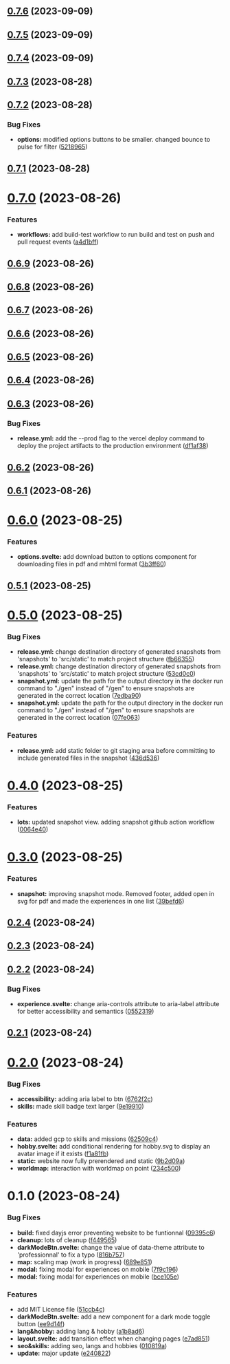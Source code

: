 

## [0.7.6](https://github.com/MohammadBnei/cv-maker/compare/0.7.5...0.7.6) (2023-09-09)

## [0.7.5](https://github.com/MohammadBnei/cv-maker/compare/0.7.4...0.7.5) (2023-09-09)

## [0.7.4](https://github.com/MohammadBnei/cv-maker/compare/0.7.3...0.7.4) (2023-09-09)

## [0.7.3](https://github.com/MohammadBnei/cv-maker/compare/0.7.2...0.7.3) (2023-08-28)

## [0.7.2](https://github.com/MohammadBnei/cv-maker/compare/0.7.1...0.7.2) (2023-08-28)


### Bug Fixes

* **options:** modified options buttons to be smaller. changed bounce to pulse for filter ([5218965](https://github.com/MohammadBnei/cv-maker/commit/5218965351ef0da813709fb6268ec25be03c2292))

## [0.7.1](https://github.com/MohammadBnei/cv-maker/compare/0.7.0...0.7.1) (2023-08-28)

# [0.7.0](https://github.com/MohammadBnei/cv-maker/compare/0.6.9...0.7.0) (2023-08-26)


### Features

* **workflows:** add build-test workflow to run build and test on push and pull request events ([a4d1bff](https://github.com/MohammadBnei/cv-maker/commit/a4d1bffa40c5763d54137c8412537916b744147e))

## [0.6.9](https://github.com/MohammadBnei/cv-maker/compare/0.6.8...0.6.9) (2023-08-26)

## [0.6.8](https://github.com/MohammadBnei/cv-maker/compare/0.6.7...0.6.8) (2023-08-26)

## [0.6.7](https://github.com/MohammadBnei/cv-maker/compare/0.6.6...0.6.7) (2023-08-26)

## [0.6.6](https://github.com/MohammadBnei/cv-maker/compare/0.6.5...0.6.6) (2023-08-26)

## [0.6.5](https://github.com/MohammadBnei/cv-maker/compare/0.6.4...0.6.5) (2023-08-26)

## [0.6.4](https://github.com/MohammadBnei/cv-maker/compare/0.6.3...0.6.4) (2023-08-26)

## [0.6.3](https://github.com/MohammadBnei/cv-maker/compare/0.6.2...0.6.3) (2023-08-26)


### Bug Fixes

* **release.yml:** add the --prod flag to the vercel deploy command to deploy the project artifacts to the production environment ([df1af38](https://github.com/MohammadBnei/cv-maker/commit/df1af3898a64c6f71c0b175ec6bf4ee6bbc17f63))

## [0.6.2](https://github.com/MohammadBnei/cv-maker/compare/0.6.1...0.6.2) (2023-08-26)

## [0.6.1](https://github.com/MohammadBnei/cv-maker/compare/0.6.0...0.6.1) (2023-08-26)

# [0.6.0](https://github.com/MohammadBnei/cv-maker/compare/0.5.1...0.6.0) (2023-08-25)


### Features

* **options.svelte:** add download button to options component for downloading files in pdf and mhtml format ([3b3ff60](https://github.com/MohammadBnei/cv-maker/commit/3b3ff60a2f99f9eb8ffa12d6b4ffa0ac4fffa0c1))

## [0.5.1](https://github.com/MohammadBnei/cv-maker/compare/0.5.0...0.5.1) (2023-08-25)

# [0.5.0](https://github.com/MohammadBnei/cv-maker/compare/0.4.0...0.5.0) (2023-08-25)


### Bug Fixes

* **release.yml:** change destination directory of generated snapshots from 'snapshots' to 'src/static' to match project structure ([fb66355](https://github.com/MohammadBnei/cv-maker/commit/fb66355d571af183c3729c797ea9573b52fba03e))
* **release.yml:** change destination directory of generated snapshots from 'snapshots' to 'src/static' to match project structure ([53cd0c0](https://github.com/MohammadBnei/cv-maker/commit/53cd0c048302232208a4cb60555279f58870f70f))
* **snapshot.yml:** update the path for the output directory in the docker run command to "./gen" instead of "/gen" to ensure snapshots are generated in the correct location ([7edba90](https://github.com/MohammadBnei/cv-maker/commit/7edba90bf4287a8d03aeb1674f1fb20e2e847d21))
* **snapshot.yml:** update the path for the output directory in the docker run command to "./gen" instead of "/gen" to ensure snapshots are generated in the correct location ([07fe063](https://github.com/MohammadBnei/cv-maker/commit/07fe0632e26345cc6f35b3b042eeae42884e87af))


### Features

* **release.yml:** add static folder to git staging area before committing to include generated files in the snapshot ([436d536](https://github.com/MohammadBnei/cv-maker/commit/436d536f6d5bfcc1aa596ea92e61cd194aee5da1))

# [0.4.0](https://github.com/MohammadBnei/cv-maker/compare/0.3.0...0.4.0) (2023-08-25)


### Features

* **lots:** updated snapshot view. adding snapshot github action workflow ([0064e40](https://github.com/MohammadBnei/cv-maker/commit/0064e40f8903e350053450232641ca037305648a))

# [0.3.0](https://github.com/MohammadBnei/cv-maker/compare/0.2.4...0.3.0) (2023-08-25)


### Features

* **snapshot:** improving snapshot mode. Removed footer, added open in svg for pdf and made the experiences in one list ([39befd6](https://github.com/MohammadBnei/cv-maker/commit/39befd6a82160422a70989f0e58195657e41062e))

## [0.2.4](https://github.com/MohammadBnei/cv-maker/compare/0.2.3...0.2.4) (2023-08-24)

## [0.2.3](https://github.com/MohammadBnei/cv-maker/compare/0.2.2...0.2.3) (2023-08-24)

## [0.2.2](https://github.com/MohammadBnei/cv-maker/compare/0.2.1...0.2.2) (2023-08-24)


### Bug Fixes

* **experience.svelte:** change aria-controls attribute to aria-label attribute for better accessibility and semantics ([0552319](https://github.com/MohammadBnei/cv-maker/commit/0552319b99c0e264469fd477a6e0842e558b4e56))

## [0.2.1](https://github.com/MohammadBnei/cv-maker/compare/0.2.0...0.2.1) (2023-08-24)

# [0.2.0](https://github.com/MohammadBnei/cv-maker/compare/0.1.0...0.2.0) (2023-08-24)


### Bug Fixes

* **accessibility:** adding aria label to btn ([6762f2c](https://github.com/MohammadBnei/cv-maker/commit/6762f2cd90f7d05e0bc1643c336572e8fdf482a1))
* **skills:** made skill badge text larger ([9e19910](https://github.com/MohammadBnei/cv-maker/commit/9e19910a53d37127c1bada1a5b00833e398fb3ee))


### Features

* **data:** added gcp to skills and missions ([62509c4](https://github.com/MohammadBnei/cv-maker/commit/62509c427d3ee82afc11c4064adee612a11bf5db))
* **hobby.svelte:** add conditional rendering for hobby.svg to display an avatar image if it exists ([f1a81fb](https://github.com/MohammadBnei/cv-maker/commit/f1a81fb35c62c4c404a031ed856f9d84fe34eae9))
* **static:** website now fully prerendered and static ([9b2d09a](https://github.com/MohammadBnei/cv-maker/commit/9b2d09a001eccf51a6e601b944c25ba563d98660))
* **worldmap:** interaction with worldmap on point ([234c500](https://github.com/MohammadBnei/cv-maker/commit/234c50073bcd926f0bfee4fbc1c9de4ee3fed016))

# 0.1.0 (2023-08-24)


### Bug Fixes

* **build:** fixed dayjs error preventing website to be funtionnal ([09395c6](https://github.com/MohammadBnei/cv-maker/commit/09395c67fc874d1ab87341940ea7a8a32d241e34))
* **cleanup:** lots of cleanup ([f449565](https://github.com/MohammadBnei/cv-maker/commit/f449565b46ae43a493939a53bfae6a4bafe9c264))
* **darkModeBtn.svelte:** change the value of data-theme attribute to 'professionnal' to fix a typo ([816b757](https://github.com/MohammadBnei/cv-maker/commit/816b757b17415231bdbf51c42088beb4993bd1e6))
* **map:** scaling map (work in progress) ([689e851](https://github.com/MohammadBnei/cv-maker/commit/689e8515b5f3e8d3fda8a0592a2cf3e1f27136fc))
* **modal:** fixing modal for experiences on mobile ([7f9c196](https://github.com/MohammadBnei/cv-maker/commit/7f9c196d9ffc3898741f3e22ccb52b57121120d2))
* **modal:** fixing modal for experiences on mobile ([bce105e](https://github.com/MohammadBnei/cv-maker/commit/bce105e3d7889b2e9027ac4b020b2cc235ac2f29))


### Features

* add MIT License file ([51ccb4c](https://github.com/MohammadBnei/cv-maker/commit/51ccb4cd921b40d4acae21ff1788a5ee6cef48e0))
* **darkModeBtn.svelte:** add a new component for a dark mode toggle button ([ee9d14f](https://github.com/MohammadBnei/cv-maker/commit/ee9d14fd5f2c75270f1f7e33aa0b468a572d1cd5))
* **lang&hobby:** adding lang & hobby ([a1b8ad6](https://github.com/MohammadBnei/cv-maker/commit/a1b8ad63863e62efda9a6e135efdf1d90f404b2d))
* **layout.svelte:** add transition effect when changing pages ([e7ad851](https://github.com/MohammadBnei/cv-maker/commit/e7ad8512bb655455e94aadad6349845ebbef2a5a))
* **seo&skills:** adding seo, langs and hobbies ([010819a](https://github.com/MohammadBnei/cv-maker/commit/010819a48f02ef5fc11cee358b35f5a19710fdcc))
* **update:** major update ([e240822](https://github.com/MohammadBnei/cv-maker/commit/e240822913f58da91d943fefc2812bd24df52c30))